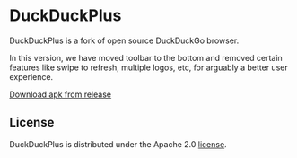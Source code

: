 # DuckDuckPlus


DuckDuckPlus is a fork of open source DuckDuckGo browser.


In this version, we have moved toolbar to the bottom and removed certain features like swipe to refresh, multiple logos, etc, for arguably a better user experience.


[Download apk from release](https://github.com/tanujnotes/DuckDuckPlus/releases)


## License
DuckDuckPlus is distributed under the Apache 2.0 [license](LICENSE).
